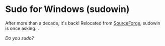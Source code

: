 # Sudo for Windows (sudowin)

After more than a decade, it's back! Relocated from [SourceForge](https://sudowin.sf.net), sudowin is once asking...

_Do you sudo?_
